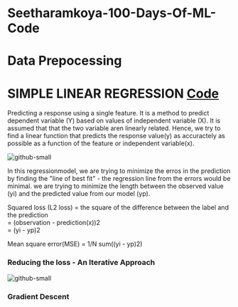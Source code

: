 # Seetharamkoya-100-Days-Of-ML-Code
# Data Prepocessing






# SIMPLE LINEAR REGRESSION [Code](https://github.com/Seetharamkoya/100-Days-Of-ML-Code/blob/master/simple_Linear%20Regression.ipynb)
Predicting a response using a single feature.
It is a method to predict dependent variable (Y) based on values of independent variable (X). It is assumed that that the two variable aren linearly related. Hence, we try to find a linear function that predicts the response value(y) as  accuractely as possible as a function of the feature or independent variable(x).

![github-small](https://www.skysilk.com/blog/wp-content/uploads/2018/09/SimpleLinearRegressionEquation.jpg)

In this regressionmodel, we are trying to minimize the erros in the prediction by finding the "line of best fit"  - the regression line from the errors would be minimal. we are trying to minimize the length between the observed value (yi) and the predicted value from our model (yp).

Squared loss (L2 loss) =  the square of the difference between the label and the prediction\
                       = (observation - prediction(x))2\
                       = (yi - yp)2
                          
Mean square error(MSE) = 1/N sum((yi - yp)2)

### Reducing the loss - An Iterative Approach
![github-small](https://developers.google.com/machine-learning/crash-course/images/GradientDescentDiagram.svg)
### Gradient Descent

